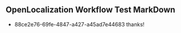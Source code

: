 ## OpenLocalization Workflow Test MarkDown
* 88ce2e76-69fe-4847-a427-a45ad7e44683 
thanks!<!--HONumber=Mar16_HO2-->
